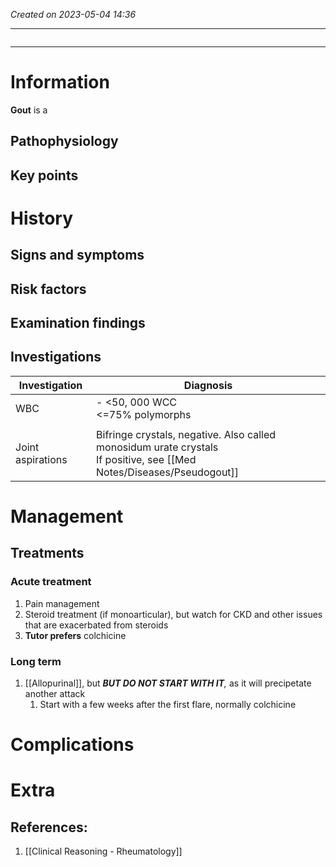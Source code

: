 *Created on 2023-05-04 14:36*

---
```toc
```
---

# Information
**Gout** is a

## Pathophysiology

## Key points

# History
## Signs and symptoms 
## Risk factors

## Examination findings
## Investigations
| Investigation     | Diagnosis                   |
| ----------------- | --------------------------- |
| WBC               | - <50, 000 WCC<br><=75% polymorphs              |
|                   |          |
| Joint aspirations | Bifringe crystals, negative. Also called monosidum urate crystals<br>If positive, see [[Med Notes/Diseases/Pseudogout]]                            |

# Management
## Treatments
### Acute treatment
1. Pain management
2. Steroid treatment (if monoarticular), but watch for CKD and other issues that are exacerbated from steroids
3. **Tutor prefers** colchicine

### Long term
1. [[Allopurinal]], but ***BUT DO NOT START WITH IT**,* as it will precipetate another attack
	1. Start with a few weeks after the first flare, normally colchicine

# Complications

# Extra
## References:
1. [[Clinical Reasoning - Rheumatology]]